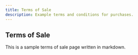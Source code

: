 ```yaml
---
title: Terms of Sale
description: Example terms and conditions for purchases.
---
```


## Terms of Sale

This is a sample terms of sale page written in markdown.

